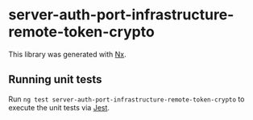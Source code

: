 # server-auth-port-infrastructure-remote-token-crypto

This library was generated with [Nx](https://nx.dev).

## Running unit tests

Run `ng test server-auth-port-infrastructure-remote-token-crypto` to execute the unit tests via [Jest](https://jestjs.io).
